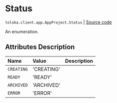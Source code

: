 # Status
`toloka.client.app.AppProject.Status` | [Source code](https://github.com/Toloka/toloka-kit/blob/v1.1.4/src/client/app/__init__.py#L70)

An enumeration.

## Attributes Description

| Name | Value | Description |
| :------| :-----------| :----------| 
`CREATING`|'CREATING'|
`READY`|'READY'|
`ARCHIVED`|'ARCHIVED'|
`ERROR`|'ERROR'|
